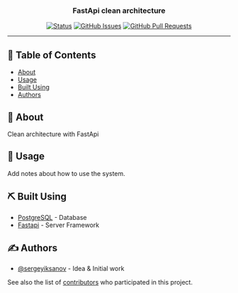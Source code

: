 <h3 align="center">FastApi clean architecture</h3>

<div align="center">

[![Status](https://img.shields.io/badge/status-active-success.svg)]()
[![GitHub Issues](https://img.shields.io/github/issues/sergeyiksanov/fastapi-clean-architecture.svg)](https://github.com/sergeyiksanov/fastapi-clean-architecture/issues)
[![GitHub Pull Requests](https://img.shields.io/github/issues-pr/sergeyiksanov/fastapi-clean-architecture.svg)](https://github.com/sergeyiksanov/fastapi-clean-architecture/pulls)
</div>

---

## 📝 Table of Contents

- [About](#about)
- [Usage](#usage)
- [Built Using](#built_using)
- [Authors](#authors)

## 🧐 About <a name = "about"></a>

Clean architecture with FastApi

## 🎈 Usage <a name="usage"></a>

Add notes about how to use the system.

## ⛏️ Built Using <a name = "built_using"></a>

- [PostgreSQL](https://www.postgresql.org/) - Database
- [Fastapi](https://fastapi.tiangolo.com/) - Server Framework

## ✍️ Authors <a name = "authors"></a>

- [@sergeyiksanov](https://github.com/sergeyiksanov) - Idea & Initial work

See also the list of [contributors](https://github.com/sergeyiksanov/fastapi-clean-architecture/contributors) who participated in this project.